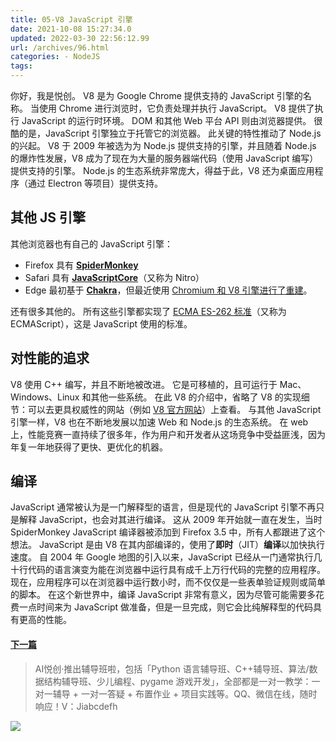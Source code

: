 ```yaml
---
title: 05-V8 JavaScript 引擎
date: 2021-10-08 15:27:34.0
updated: 2022-03-30 22:56:12.99
url: /archives/96.html
categories: - NodeJS
tags: 
---
```




你好，我是悦创。 V8 是为 Google Chrome 提供支持的 JavaScript 引擎的名称。 当使用 Chrome 进行浏览时，它负责处理并执行 JavaScript。 V8 提供了执行 JavaScript 的运行时环境。 DOM 和其他 Web 平台 API 则由浏览器提供。 很酷的是，JavaScript 引擎独立于托管它的浏览器。 此关键的特性推动了 Node.js 的兴起。 V8 于 2009 年被选为为 Node.js 提供支持的引擎，并且随着 Node.js 的爆炸性发展，V8 成为了现在为大量的服务器端代码（使用 JavaScript 编写）提供支持的引擎。 Node.js 的生态系统非常庞大，得益于此，V8 还为桌面应用程序（通过 Electron 等项目）提供支持。

## 其他 JS 引擎

其他浏览器也有自己的 JavaScript 引擎：

*   Firefox 具有 [**SpiderMonkey**](https://developer.mozilla.org/en-US/docs/Mozilla/Projects/SpiderMonkey)
*   Safari 具有 [**JavaScriptCore**](https://developer.apple.com/documentation/javascriptcore)（又称为 Nitro）
*   Edge 最初基于 [**Chakra**](https://github.com/Microsoft/ChakraCore)，但最近使用 [Chromium 和 V8 引擎进行了重建](https://support.microsoft.com/en-us/help/4501095/download-the-new-microsoft-edge-based-on-chromium)。

还有很多其他的。 所有这些引擎都实现了 [ECMA ES-262 标准](https://www.ecma-international.org/publications/standards/Ecma-262.htm)（又称为 ECMAScript），这是 JavaScript 使用的标准。

## 对性能的追求

V8 使用 C++ 编写，并且不断地被改进。 它是可移植的，且可运行于 Mac、Windows、Linux 和其他一些系统。 在此 V8 的介绍中，省略了 V8 的实现细节：可以去更具权威性的网站（例如 [V8 官方网站](https://v8.dev/)）上查看。 与其他 JavaScript 引擎一样，V8 也在不断地发展以加速 Web 和 Node.js 的生态系统。 在 web 上，性能竞赛一直持续了很多年，作为用户和开发者从这场竞争中受益匪浅，因为年复一年地获得了更快、更优化的机器。

## 编译

JavaScript 通常被认为是一门解释型的语言，但是现代的 JavaScript 引擎不再只是解释 JavaScript，也会对其进行编译。 这从 2009 年开始就一直在发生，当时 SpiderMonkey JavaScript 编译器被添加到 Firefox 3.5 中，所有人都跟进了这个想法。 JavaScript 是由 V8 在其内部编译的，使用了**即时**（JIT）**编译**以加快执行速度。 自 2004 年 Google 地图的引入以来，JavaScript 已经从一门通常执行几十行代码的语言演变为能在浏览器中运行具有成千上万行代码的完整的应用程序。 现在，应用程序可以在浏览器中运行数小时，而不仅仅是一些表单验证规则或简单的脚本。 在这个新世界中，编译 JavaScript 非常有意义，因为尽管可能需要多花费一点时间来为 JavaScript 做准备，但是一旦完成，则它会比纯解释型的代码具有更高的性能。

#### [下一篇](https://www.bornforthis.cn/1963.html)

> AI悦创·推出辅导班啦，包括「Python 语言辅导班、C++辅导班、算法/数据结构辅导班、少儿编程、pygame 游戏开发」，全部都是一对一教学：一对一辅导 + 一对一答疑 + 布置作业 + 项目实践等。QQ、微信在线，随时响应！V：Jiabcdefh

![](https://img-blog.csdnimg.cn/5dbd5f53dcff4532a71c485b64932b0f.png)